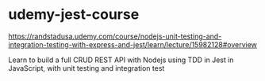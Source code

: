 # udemy-jest-course
https://randstadusa.udemy.com/course/nodejs-unit-testing-and-integration-testing-with-express-and-jest/learn/lecture/15982128#overview

Learn to build a full CRUD REST API with Nodejs using TDD in Jest in JavaScript, with unit testing and integration test
